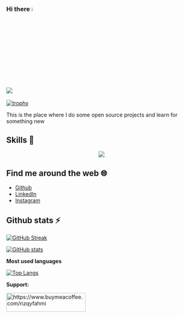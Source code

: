 ### Hi there <img src="https://media.giphy.com/media/hvRJCLFzcasrR4ia7z/giphy.gif" width="5%">

![](https://komarev.com/ghpvc/?username=rizqyfahmi&color=brightgreen)<br/><br/>
[![trophy](https://github-profile-trophy.vercel.app/?username=rizqyfahmi&theme=gitdimmed&no-frame=true&row=1)](https://github.com/ryo-ma/github-profile-trophy)

This is the place where I do some open source projects and learn for something new

## Skills 🚀
<p align="center">
  <a href="https://skillicons.dev">
    <img src="https://skillicons.dev/icons?i=git,docker,html,jquery,js,ts,php,laravel,nodejs,go,dart,flutter,java,swift,kotlin,gradle,express,react,nextjs,redux,css,sass,bootstrap,tailwindcss,redis,mongodb,postgres,mysql,jest"/>
  </a>
</p>


## Find me around the web 🌐

- [Github](https://github.com/rizqyfahmi)
- [LinkedIn](https://linkedin.com/in/rizqyfahmi)
- [Instagram](https://instagram.com/rizqyfahmi)


## Github stats ⚡

[![GitHub Streak](http://github-readme-streak-stats.herokuapp.com?user=rizqyfahmi&theme=gruvbox&hide_border=true)](https://git.io/streak-stats)<br/>

[![GitHub stats](https://github-readme-stats.vercel.app/api?username=rizqyfahmi&theme=gruvbox&hide_title=true&hide_border=true)](https://github.com/anuraghazra/github-readme-stats)<br/>

**Most used languages**

[![Top Langs](https://github-readme-stats.vercel.app/api/top-langs/?username=rizqyfahmi&theme=gruvbox&layout=compact&hide_title=true&hide_border=true)](https://github.com/anuraghazra/github-readme-stats)

**Support:**
<p><a href="https://www.buymeacoffee.com/rizqyfahmi"> <img align="left" src="https://cdn.buymeacoffee.com/buttons/v2/default-yellow.png" height="50" width="210" alt="https://www.buymeacoffee.com/rizqyfahmi" /></a></p>